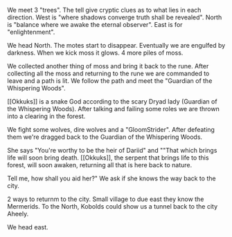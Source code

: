 We meet 3 "trees". The tell give cryptic clues as to what lies in each direction. 
   West is "where shadows converge truth shall be revealed". 
   North is "balance where we awake the eternal observer". 
   East is for "enlightenment".

We head North. The motes start to disappear. Eventually we are engulfed by darkness. When we kick moss it glows. 4 more piles of moss.

We collected another thing of moss and bring it back to the rune. After collecting all the moss and returning to the rune we are commanded to leave and a path is lit. We follow the path and meet the "Guardian of the Whispering Woods".

[[Okkuks]] is a snake God according to the scary Dryad lady (Guardian of the Whispering Woods). After talking and failing some roles we are thrown into a clearing in the forest.

We fight some wolves, dire wolves and a "GloomStrider". After defeating them we're dragged back to the  Guardian of the Whispering Woods.

She says "You're worthy to be the heir of Dariid" and ""That which brings life will soon bring death. [[Okkuks]], the serpent that brings life to this forest, will soon awaken, returning all that is here back to nature. 

Tell me, how shall you aid her?" We ask if she knows the way back to the city.

2 ways to returnm to the city. Small village to due east they know the Mermerids. To the North, Kobolds could show us a tunnel back to the city Aheely. 

We head east.
